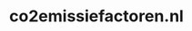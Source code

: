 ---
layout: post
title: "co2emissiefactoren.nl"
internal_url: "/dutchgov/co2emissiefactoren.nl.html"
subdomains_count: 6
all_subdomains_count: 6
urls_count: 6
ssl_rank: 0
http_rank: 25
url_link: /data/co2emissiefactoren.nl/urls.txt
all_subdomains_link: /data/co2emissiefactoren.nl/all_subdomains.txt
subdomains_link: /data/co2emissiefactoren.nl/subdomains.txt
categories: dutchgov
---